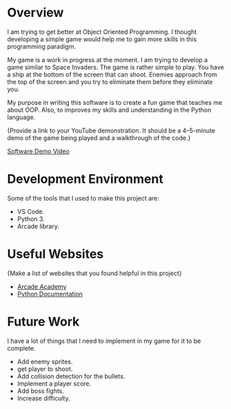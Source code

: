 # Overview

I am trying to get better at Object Oriented Programming. I thought developing a simple game would help me to gain more skills in this programming paradigm. 

My game is a work in progress at the moment. I am trying to develop a game similar to Space Invaders. The game is rather simple to play. You have a ship at the bottom of the screen that can shoot. Enemies approach from the top of the screen and you try to eliminate them before they eliminate you.

My purpose in writing this software is to create a fun game that teaches me about OOP. Also, to improves my skills and understanding in the Python language.

{Provide a link to your YouTube demonstration.  It should be a 4–5-minute demo of the game being played and a walkthrough of the code.}

[Software Demo Video](http://youtube.link.goes.here)

# Development Environment

Some of the tools that I used to make this project are:

* VS Code.
* Python 3.
* Arcade library.

# Useful Websites

{Make a list of websites that you found helpful in this project}
* [Arcade Academy](https://arcade.academy/)
* [Python Documentation](https://docs.python.org/3/)

# Future Work

I have a lot of things that I need to implement in my game for it to be complete. 
* Add enemy sprites.
* get player to shoot.
* Add collision detection for the bullets.
* Implement a player score.
* Add boss fights.
* Increase difficulty.
